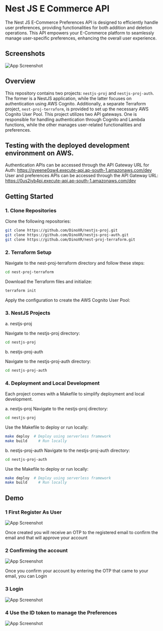 
# Nest JS E Commerce API
The Nest JS E-Commerce Preferences API is designed to efficiently handle user preferences, providing functionalities for both addition and deletion operations. This API empowers your E-Commerce platform to seamlessly manage user-specific preferences, enhancing the overall user experience.

## Screenshots

![App Screenshot](https://i.imgur.com/ReyWTMP.png)

## Overview
This repository contains two projects: `nestjs-proj` and `nestjs-proj-auth`. The former is a NestJS application, while the latter focuses on authentication using AWS Cognito. Additionally, a separate Terraform project, `nest-proj-terraform`, is provided to set up the necessary AWS Cognito User Pool.
This project utilizes two API gateways. One is responsible for handling authentication through Cognito and Lambda functions, while the other manages user-related functionalities and preferences.

## Testing with the deployed development environment on AWS.
Authentication APIs can be accessed through the API Gateway URL for Auth: https://gyeene0qw4.execute-api.ap-south-1.amazonaws.com/dev
User and preferences APIs can be accessed through the API Gateway URL: https://0us2iyb4pi.execute-api.ap-south-1.amazonaws.com/dev

## Getting Started

### 1. Clone Repositories

Clone the following repositories:

```bash
git clone https://github.com/DinoXR/nestjs-proj.git
git clone https://github.com/DinoXR/nestjs-proj-auth.git
git clone https://github.com/DinoXR/nest-proj-terraform.git
```
### 2. Terraform Setup

Navigate to the nest-proj-terraform directory and follow these steps:
```bash
cd nest-proj-terraform
```

Download the Terraform files and initialize:

```bash
terraform init
```


Apply the configuration to create the AWS Cognito User Pool:


### 3. NestJS Projects

a. nestjs-proj

Navigate to the nestjs-proj directory:
```bash
cd nestjs-proj
```

b. nestjs-proj-auth

Navigate to the nestjs-proj-auth directory:

```bash
cd nestjs-proj-auth
```

### 4. Deployment and Local Development
Each project comes with a Makefile to simplify deployment and local development.

a. nestjs-proj
Navigate to the nestjs-proj directory:
```bash
cd nestjs-proj
```

Use the Makefile to deploy or run locally:

```bash
make deploy  # Deploy using serverless framework
make build     # Run locally
```

b. nestjs-proj-auth
Navigate to the nestjs-proj-auth directory:

```bash
cd nestjs-proj-auth
```

Use the Makefile to deploy or run locally:

```bash
make deploy  # Deploy using serverless framework
make build     # Run locally
```


## Demo

### 1 First Register As User
![App Screenshot](https://i.imgur.com/Z1eQCkY.png)

Once created you will receive an OTP to the registered email to confirm the email and that will approve your account

### 2 Confirming the account
![App Screenshot](https://i.imgur.com/zqEoWzi.png)

Once you confirm your account by entering the OTP that came to your email,  you can Login

### 3 Login 
![App Screenshot](https://i.imgur.com/mmLJ9mk.png)

### 4 Use the ID token to manage the Preferences
![App Screenshot](https://i.imgur.com/I8azNYi.png)

